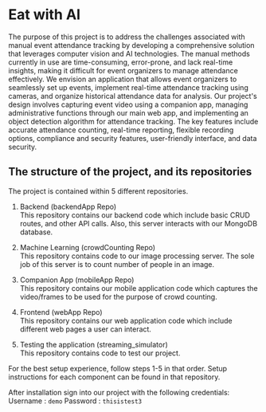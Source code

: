 # Eat with AI
The purpose of this project is to address the challenges associated with manual event attendance tracking by developing a comprehensive solution that leverages computer vision and AI technologies. The manual methods currently in use are time-consuming, error-prone, and lack real-time insights, making it difficult for event organizers to manage attendance effectively. We envision an application that allows event organizers to seamlessly set up events, implement real-time attendance tracking using cameras, and organize historical attendance data for analysis. Our project's design involves capturing event video using a companion app, managing administrative functions through our main web app, and implementing an object detection algorithm for attendance tracking. The key features include accurate attendance counting, real-time reporting, flexible recording options, compliance and security features, user-friendly interface, and data security.

## The structure of the project, and its repositories
The project is contained within 5 different repositories.

1. Backend (backendApp Repo)  
This repository contains our backend code which include basic CRUD routes, and other API calls. Also, this server interacts with our MongoDB database.

2. Machine Learning (crowdCounting Repo)   
This repository contains code to our image processing server. The sole job of this server is to count number of people in an image.

3. Companion App (mobileApp Repo)   
This repository contains our mobile application code which captures the video/frames to be used for the purpose of crowd counting.

4. Frontend (webApp Repo)   
This repository contains our web application code which include different web pages a user can interact.

5. Testing the application (streaming_simulator)   
This repository contains code to test our project.

For the best setup experience, follow steps 1-5 in that order. Setup instructions for each component can be found in that repository.

After installation sign into our project with the following credentials:  
Username : `demo`
Password : `thisistest3`
